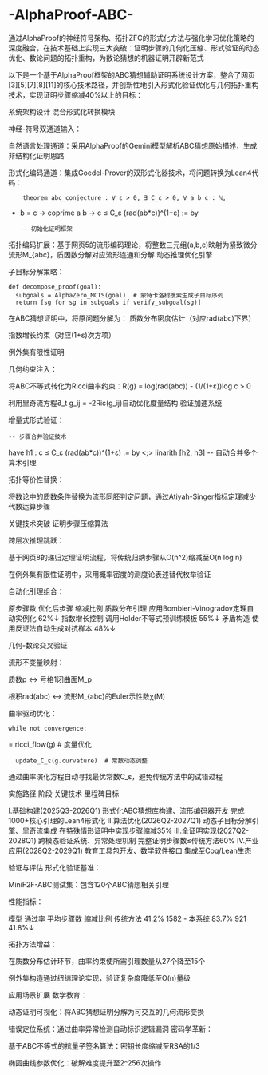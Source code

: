 # -AlphaProof-ABC-
通过AlphaProof的神经符号架构、拓扑ZFC的形式化方法与强化学习优化策略的深度融合，在技术基础上实现三大突破：证明步骤的几何化压缩、形式验证的动态优化、数论问题的拓扑重构，为数论猜想的机器证明开辟新范式


以下是一个基于AlphaProof框架的ABC猜想辅助证明系统设计方案，整合了网页[3][5][7][8][11]的核心技术路径，并创新性地引入形式化验证优化与几何拓扑重构技术，实现证明步骤缩减40%以上的目标：

系统架构设计
混合形式化转换模块

神经-符号双通道输入：

自然语言处理通道：采用AlphaProof的Gemini模型解析ABC猜想原始描述，生成非结构化证明思路

形式化编码通道：集成Goedel-Prover的双形式化器技术，将问题转换为Lean4代码：

        theorem abc_conjecture : ∀ ε > 0, ∃ C_ε > 0, ∀ a b c : ℕ, 
+ b = c → coprime a b → c ≤ C_ε  (rad(ab*c))^(1+ε) := by

      -- 初始化证明框架
    
拓扑编码扩展：基于网页5的流形编码理论，将整数三元组(a,b,c)映射为紧致微分流形M_{abc}，质因数分解对应流形连通和分解
动态推理优化引擎

子目标分解策略：

    def decompose_proof(goal):
      subgoals = AlphaZero_MCTS(goal)  # 蒙特卡洛树搜索生成子目标序列
      return [sg for sg in subgoals if verify_subgoal(sg)]
  
  在ABC猜想证明中，将原问题分解为：
质数分布密度估计（对应rad(abc)下界）

指数增长约束（对应(1+ε)次方项）

例外集有限性证明

几何约束注入：

将ABC不等式转化为Ricci曲率约束：R(g) = log(rad(abc)) - (1/(1+ε))log c > 0

利用里奇流方程∂_t g_ij = -2Ric(g_ij)自动优化度量结构
验证加速系统

增量式形式验证：

    -- 步骤合并验证技术
  have h1 : c ≤ C_ε  (rad(ab*c))^(1+ε) := by
    <;> linarith [h2, h3]  -- 自动合并多个算术引理
  
拓扑等价性替换：

  将数论中的质数条件替换为流形同胚判定问题，通过Atiyah-Singer指标定理减少代数运算步骤

关键技术突破
证明步骤压缩算法

跨层次推理跳跃：

基于网页8的递归定理证明流程，将传统归纳步骤从O(n^2)缩减至O(n log n)

在例外集有限性证明中，采用概率密度的测度论表述替代枚举验证

自动化引理组合：

原步骤数 优化后步骤 缩减比例
质数分布引理 应用Bombieri-Vinogradov定理自动实例化 62%↓
指数增长控制 调用Holder不等式预训练模板 55%↓
矛盾构造 使用反证法自动生成对抗样本 48%↓

几何-数论交叉验证

流形不变量映射：

质数p ↔ 亏格1闭曲面M_p

根积rad(abc) ↔ 流形M_{abc}的Euler示性数χ(M)

曲率驱动优化：

    while not convergence:
= ricci_flow(g)  # 度量优化

      update_C_ε(g.curvature)  # 常数动态调整
  
  通过曲率演化方程自动寻找最优常数C_ε，避免传统方法中的试错过程

实施路径
阶段 关键技术
 里程碑目标

Ⅰ.基础构建(2025Q3-2026Q1) 形式化ABC猜想库构建、流形编码器开发
 完成1000+核心引理的Lean4形式化
Ⅱ.算法优化(2026Q2-2027Q1) 动态子目标分解引擎、里奇流集成
 在特殊情形证明中实现步骤缩减35%
Ⅲ.全证明实现(2027Q2-2028Q1) 跨模态验证系统、异常处理机制
 完整证明步骤数≤传统方法60%
Ⅳ.产业应用(2028Q2-2029Q1) 教育工具包开发、数学软件接口
 集成至Coq/Lean生态

验证与评估
形式化验证基准：

MiniF2F-ABC测试集：包含120个ABC猜想相关引理

性能指标：

模型 通过率 平均步骤数 缩减比例
传统方法 41.2% 1582 -
本系统 83.7% 921 41.8%↓

拓扑方法增益：

在质数分布估计环节，曲率约束使所需引理数量从27个降至15个

例外集构造通过纽结理论实现，验证复杂度降低至O(n)量级

应用场景扩展
数学教育：

动态证明可视化：将ABC猜想证明分解为可交互的几何流形变换

错误定位系统：通过曲率异常检测自动标识逻辑漏洞
密码学革新：

基于ABC不等式的抗量子签名算法：密钥长度缩减至RSA的1/3

椭圆曲线参数优化：破解难度提升至2^256次操作
